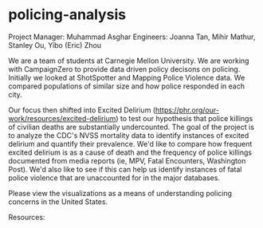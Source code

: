 # policing-analysis

Project Manager: Muhammad Asghar
Engineers: Joanna Tan, Mihir Mathur, Stanley Ou, Yibo (Eric) Zhou 

We are a team of students at Carnegie Mellon University. We are working with CampaignZero to provide data driven policy decisons on policing. Initially we looked at ShotSpotter and Mapping Police Violence data. We compared populations of similar size and how police responded in each city. 

Our focus then shifted into Excited Delirium (https://phr.org/our-work/resources/excited-delirium) to test our hypothesis that police killings of civilian deaths are substantially undercounted. The goal of the project is to analyze the CDC's NVSS mortality data to identify instances of excited delirium and quantify their prevalence. We'd like to compare how frequent excited delirium is as a cause of death and the frequency of police killings documented from media reports (ie, MPV, Fatal Encounters, Washington Post). We'd also like to see if this can help us identify instances of fatal police violence that are unaccounted for in the major databases.

Please view the visualizations as a means of understanding policing concerns in the United States. 


Resources:

